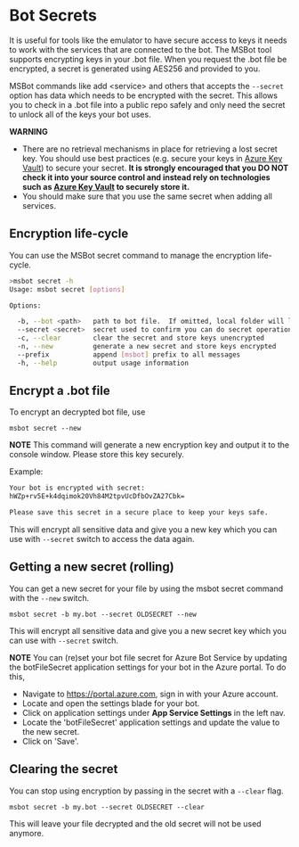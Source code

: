 # Bot Secrets

It is useful for tools like the emulator to have secure access to keys it needs to work with the services that are connected to the bot.  The MSBot tool supports encrypting keys in your .bot file. When you request the .bot file be encrypted, a secret is generated using AES256 and provided to you. 

MSBot commands like add \<service\> and others that accepts the `--secret` option has data which needs to be encrypted with the secret. 
This allows you to check in a .bot file into a public repo safely and only need the secret to unlock all of the keys your bot uses.

**WARNING**
- There are no retrieval mechanisms in place for retrieving a lost secret key. You should use best practices (e.g. secure your keys in [Azure Key Vault](https://azure.microsoft.com/en-us/services/key-vault/)) to secure your secret.  **It is strongly encouraged that you DO NOT check it into your source control and instead rely on technologies such as [Azure Key Vault](https://azure.microsoft.com/en-us/services/key-vault/) to securely store it.**
- You should make sure that you use the same secret when adding all services.

## Encryption life-cycle
You can use the MSBot secret command to manage the encryption life-cycle. 

```bash
>msbot secret -h
Usage: msbot secret [options]

Options:

  -b, --bot <path>   path to bot file.  If omitted, local folder will look for a .bot file
  --secret <secret>  secret used to confirm you can do secret operations
  -c, --clear        clear the secret and store keys unencrypted
  -n, --new          generate a new secret and store keys encrypted
  --prefix           append [msbot] prefix to all messages
  -h, --help         output usage information
```

## Encrypt a .bot file
To encrypt an decrypted bot file, use

```shell
msbot secret --new
```

**NOTE** This command will generate a new encryption key and output it to the console window. Please store this key securely.

Example:
```bash
Your bot is encrypted with secret:
hWZp+rv5E+k4dqimok20Vh84M2tpvUcDfbOvZA27Cbk=

Please save this secret in a secure place to keep your keys safe.
```

This will encrypt all sensitive data and give you a new key which you can use with `--secret` switch to access the data again.

## Getting a new secret (rolling)

You can get a new secret for your file by using the msbot secret command with the `--new` switch.

```shell
msbot secret -b my.bot --secret OLDSECRET --new
```
This will encrypt all sensitive data and give you a new secret key which you can use with `--secret` switch.

**NOTE** You can (re)set your bot file secret for Azure Bot Service by updating the botFileSecret application settings for your bot in the Azure portal. To do this, 
- Navigate to https://portal.azure.com, sign in with your Azure account.
- Locate and open the settings blade for your bot.
- Click on application settings under **App Service Settings** in the left nav.
- Locate the 'botFileSecret' application settings and update the value to the new secret.
- Click on 'Save'.

## Clearing the secret

You can stop using encryption by passing in the secret with a `--clear` flag.

```shell
msbot secret -b my.bot --secret OLDSECRET --clear
```
This will leave your file decrypted and the old secret will not be used anymore.

